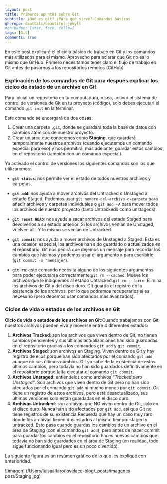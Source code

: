 ```yaml
---
layout: post
title: Primeros apuntes sobre Git
subtitle: ¿Qué es git? ¿Para qué sirve? Comandos básicos
gh-repo: daattali/beautiful-jekyll
#gh-badge: [star, fork, follow]
tags: [Git]
comments: true
---
```


En este post explicaré el el ciclo básico de trabajo en Git y los comandos más utilizados para el mismo.
Aprovecho para aclarar que Git no es lo mismo que GitHub. Primero necesitamos tener claro el flujo de trabajo en Git antes de pasarnos a los repositorios remotos (GitHub)

### Explicación de los comandos de Git para después explicar los ciclos de estado de un archivo en Git ###

Para iniciar un repositorio en tu computadora, o sea, activar el sistema de control de versiones de Git en tu proyecto (código), solo debes ejecutarl el comando `git init` en la terminar.

Este comando se encargará de dos cosas: 

1. Crear una carpeta `.git`, donde se guardará toda la base de datos con cambios atómicos de nuestro proyecto.
2. Crear un área que conocemos como **Staging**, que guardará temporalmente nuestros archivos (cuando ejecutemos un comando especial para eso) y nos permitirá, más adelante, guardar estos cambios en el repositorio (también con un comando especial).

Ya activado el control de versiones los siguientes comandos son los que utilizaremos:

- **`git status`**: nos permite ver el estado de todos nuestros archivos y carpetas.

- **`git add`**: nos ayuda a mover archivos del Untracked o Unstaged al estado Staged. Podemos usar `git nombre-del-archivo-o-carpeta` para añadir archivos y carpetas individuales o `git add -A` para mover todos los archivos de nuestro proyecto (tanto Untrackeds como unstageds).

- **`git reset HEAD`**: nos ayuda a sacar archivos del estado Staged para devolverlos a su estado anterior. Si los archivos venían de Unstaged, vuelven allí. Y lo mismo se venían de Untracked.

- **`git commit`**: nos ayuda a mover archivos de Unstaged a Staged. Esta es una ocasión especial, los archivos han sido guardado o actualizados en el repositorio. Git nos pedirá que dejemos un mensaje para recordar los cambios que hicimos y podemos usar el argumento `m` para escribirlo (`git commit -m "mensaje"`).

- **`git rm`**: este comando necesita alguno de los siguientes argumentos para poder ejecutarse correctamente:`git rm --cached`: Mueve los archivos que le indiquemos al estado Untracked.`git rm --force`: Elimina los archivos de Git y del disco duro. Git guarda el registro de la existencia de los archivos, por lo que podremos recuperarlos si es necesario (pero debemos usar comandos más avanzados).

### Ciclos de vida o estados de los archivos en Git ###

**Ciclo de vida o estados de los archivos en Git**:Cuando trabajamos con Git nuestros archivos pueden vivir y moverse entre 4 diferentes estados:

1. **Archivos Tracked**: son los archivos que viven dentro de Git, no tienen cambios pendientes y sus últimas actualizaciones han sido guardadas en el repositorio gracias a los comandos `git add` y `git commit`.
2. **Archivos Staged**: son archivos en Staging. Viven dentro de Git y hay registro de ellos porque han sido afectados por el comando `git add`, aunque no sus últimos cambios. Git ya sabe de la existencia de estos últimos cambios, pero todavía no han sido guardados definitivamente en el repositorio porque falta ejecutar el comando `git commit`.
3. **Archivos Unstaged**: entiéndelos como archivos *“Tracked pero Unstaged”*. Son archivos que viven dentro de Git pero no han sido afectados por el comando `git add` ni mucho menos por `git commit`. Git tiene un registro de estos archivos, pero está desactualizado, sus últimas versiones solo están guardadas en el disco duro.
4. **Archivos Untracked**: son archivos que NO viven dentro de Git, solo en el disco duro. Nunca han sido afectados por `git add`, así que Git no tiene registros de su existencia.Recuerda que hay un caso muy raro donde los archivos tienen dos estados al mismo tiempo: staged y untracked. Esto pasa cuando guardas los cambios de un archivo en el área de Staging (con el comando `git add`), pero antes de hacer commit para guardar los cambios en el repositorio haces nuevos cambios que todavía no han sido guardados en el área de Staging (en realidad, todo sigue funcionando igual pero es un poco divertido).

La siguiente figura es un resúmen gráfico de lo que les expliqué con anterioridad.

![imagen] (/Users/luisaalfaro/lovelace-blog/_posts/imagenes post/Staging.jpg)
